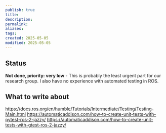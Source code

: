 ```yaml
---
publish: true
title:
description: 
permalink: 
aliases: 
tags: 
created: 2025-05-05
modified: 2025-05-05
---
```


## Status
**Not done, priority: very low**
    - This is probably the least urgent part for our research group. I also have no experience with automated testing in ROS.

## What to write about

<https://docs.ros.org/en/humble/Tutorials/Intermediate/Testing/Testing-Main.html>
<https://automaticaddison.com/how-to-create-unit-tests-with-pytest-ros-2-jazzy/>
<https://automaticaddison.com/how-to-create-unit-tests-with-gtest-ros-2-jazzy/>
